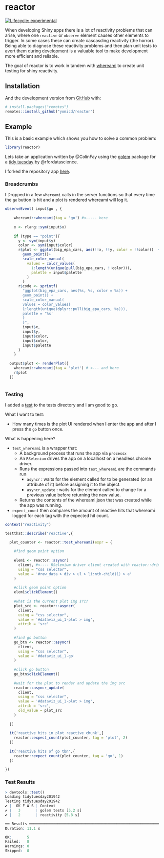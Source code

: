 
<!-- README.md is generated from README.Rmd. Please edit that file -->

# reactor

<!-- badges: start -->

[![Lifecycle:
experimental](https://img.shields.io/badge/lifecycle-experimental-orange.svg)](https://www.tidyverse.org/lifecycle/#experimental)
<!-- badges: end -->

When developing Shiny apps there is a lot of reactivity problems that
can arise, where one `reactive` or `observe` element causes other
elements to trigger. In some cases these can create cascasding
reactivity (the horror). Being able to diagnose these reactivity
problems and then plan unit tests to avert them during development is a
valuable tool to make development more efficient and reliable.

The goal of reactor is to work in tandem with
[whereami](https://yonicd.github.io/whereami/index.html) to create unit
testing for shiny reactivity.

## Installation

And the development version from [GitHub](https://github.com/) with:

``` r
# install.packages("remotes")
remotes::install_github("yonicd/reactor")
```

## Example

This is a basic example which shows you how to solve a common problem:

``` r
library(reactor)
```

Lets take an application written by @ColinFay using the
[golem](https://thinkr-open.github.io/golem/) package for a [tidy
tuesday](https://github.com/rfordatascience/tidytuesday/tree/master/data/2019/2019-04-02)
by @rfordatascience.

I forked the repository app
[here](https://github.com/yonicd/tidytuesday201942).

### Breadcrumbs

I Dropped in a few `whereami` calls in the server functions so that
every time the `go` button is hit and a plot is rendered whereami will
log it.

``` r
observeEvent( input$go , {
    
    whereami::whereami(tag = 'go') #<----- here
    
    x <- rlang::sym(input$x)
    
    if (type == "point"){
      y <- sym(input$y)
      color <- sym(input$color)
      r$plot <- ggplot(big_epa_cars, aes(!!x, !!y, color = !!color))  +
        geom_point()+ 
        scale_color_manual(
          values = color_values(
            1:length(unique(pull(big_epa_cars, !!color))), 
            palette = input$palette
          )
        )
      r$code <- sprintf(
        "ggplot(big_epa_cars, aes(%s, %s, color = %s)) + 
        geom_point() +
        scale_color_manual(
        values = color_values(
        1:length(unique(dplyr::pull(big_epa_cars, %s))),
        palette = '%s' 
        )
        )", 
        input$x, 
        input$y,  
        input$color, 
        input$color, 
        input$palette 
      )
    } 
    
  output$plot <- renderPlot({
    whereami::whereami(tag = 'plot') # <--- and here
    r$plot
  })
  
```

### Testing

I added a
[test](https://github.com/yonicd/tidytuesday201942/blob/master/tests/testthat/test-whereami.R)
to the tests directory and I am good to go.

What I want to test:

  - How many times is the plot UI rendered when I enter the app and
    after I press the `go` button once.

What is happening here?

  - `test_whereami` is a wrapper that:
      - A background process that runs the app via `processx`
      - An `RSelenium` drives the app on a localhost on a headless
        chrome driver.
      - Runs the expressions passed into `test_whereami` are the
        commands run
          - `asyncr` : waits for the element called for to be generated
            (or an attribute of it) before assigning it to the object.
          - `asyncr_update` : waits for the element called to change for
            a previous value before returning the new value.
      - Returns the contents of the whereami.json that was created while
        the app was running.
  - `expect_count` then compares the amount of reactive hits that
    whereami logged for each tag with the expected hit count.

<!-- end list -->

``` r
context("reactivity")

testthat::describe('reactive',{

  plot_counter <- reactor::test_whereami(expr = {
    
    #find geom point option
    
    elem1 <- reactor::asyncr(
      client, #<---- RSelenium driver client created with reactor::driver(test_path = test_path)
      using = "css selector",
      value = '#raw_data > div > ul > li:nth-child(1) > a'
    )
    
    #click geom point option
    elem1$clickElement()
    
    #what is the current plot img src?
    plot_src <- reactor::asyncr(
      client,
      using = "css selector",
      value = '#dataviz_ui_1-plot > img',
      attrib = 'src'
    )
    
    #find go button
    go_btn <- reactor::asyncr(
      client,
      using = "css selector",
      value = '#dataviz_ui_1-go'
    )
    
    #click go button
    go_btn$clickElement()
    
    #wait for the plot to render and update the img src
    reactor::asyncr_update(
      client,
      using = "css selector",
      value = '#dataviz_ui_1-plot > img',
      attrib = 'src',
      old_value = plot_src
    )
    
  })
  
  it('reactive hits in plot reactive chunk',{
    reactor::expect_count(plot_counter, tag = 'plot', 2)
  })
  
  it('reactive hits of go tbn',{
    reactor::expect_count(plot_counter, tag = 'go', 1)
  })
    
})
```

### Test Results

``` r
> devtools::test()
Loading tidytuesday201942
Testing tidytuesday201942
✔ |  OK F W S | Context
✔ |   3       | golem tests [5.2 s]
✔ |   2       | reactivity [5.8 s]

══ Results ════════════════════════════════════════════════════════════════════
Duration: 11.1 s

OK:       5
Failed:   0
Warnings: 0
Skipped:  0
```
